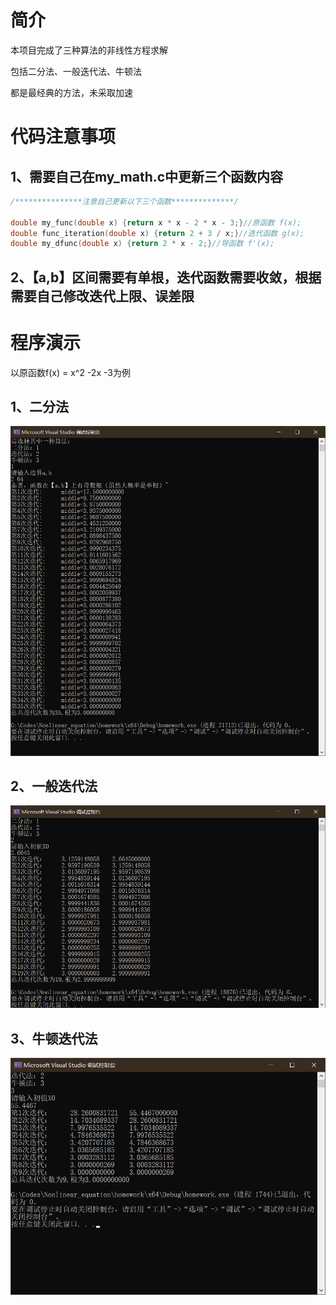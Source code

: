 # 简介

本项目完成了三种算法的非线性方程求解

包括二分法、一般迭代法、牛顿法

都是最经典的方法，未采取加速

# 代码注意事项

## 1、需要自己在my_math.c中更新三个函数内容

```c++
/***************注意自己更新以下三个函数**************/

double my_func(double x) {return x * x - 2 * x - 3;}//原函数 f(x);
double func_iteration(double x) {return 2 + 3 / x;}//迭代函数 g(x);
double my_dfunc(double x) {return 2 * x - 2;}//导函数 f'(x);
```

## 2、【a,b】区间需要有单根，迭代函数需要收敛，根据需要自己修改迭代上限、误差限



# 程序演示

以原函数f(x) = x^2 -2x -3为例

## 1、二分法

![](1.png)

## 2、一般迭代法

![](2.png)

## 3、牛顿迭代法

![3](3.png)